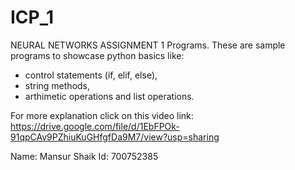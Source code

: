 # ICP_1
NEURAL NETWORKS ASSIGNMENT 1 Programs. 
These are sample programs to showcase python basics like: 
- control statements (if, elif, else), 
- string methods, 
- arthimetic operations and list operations.

For more explanation click on this video link: https://drive.google.com/file/d/1EbFPOk-91qpCAv9PZhiuKuGHfgfDa9M7/view?usp=sharing

Name: Mansur Shaik Id: 700752385
